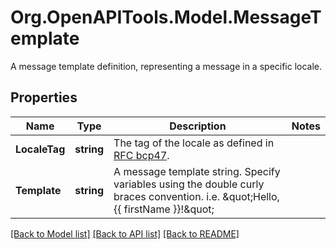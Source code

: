 # Org.OpenAPITools.Model.MessageTemplate
A message template definition, representing a message in a specific locale.
## Properties

Name | Type | Description | Notes
------------ | ------------- | ------------- | -------------
**LocaleTag** | **string** | The tag of the locale as defined in [RFC bcp47](http://www.rfc-editor.org/rfc/bcp/bcp47.txt). | 
**Template** | **string** | A message template string. Specify variables using the double curly braces convention. i.e. \&quot;Hello, {{ firstName }}!\&quot;  | 

[[Back to Model list]](../README.md#documentation-for-models) [[Back to API list]](../README.md#documentation-for-api-endpoints) [[Back to README]](../README.md)


